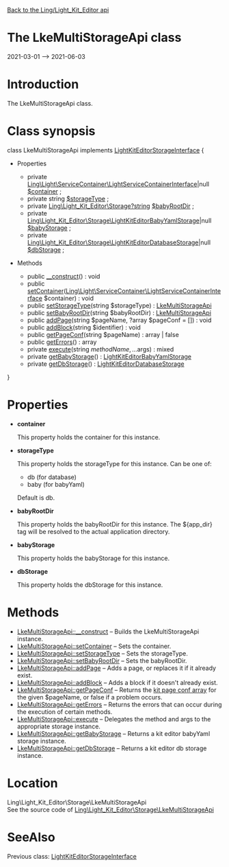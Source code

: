 [Back to the Ling/Light_Kit_Editor api](https://github.com/lingtalfi/Light_Kit_Editor/blob/master/doc/api/Ling/Light_Kit_Editor.md)



The LkeMultiStorageApi class
================
2021-03-01 --> 2021-06-03






Introduction
============

The LkeMultiStorageApi class.



Class synopsis
==============


class <span class="pl-k">LkeMultiStorageApi</span> implements [LightKitEditorStorageInterface](https://github.com/lingtalfi/Light_Kit_Editor/blob/master/doc/api/Ling/Light_Kit_Editor/Storage/LightKitEditorStorageInterface.md) {

- Properties
    - private [Ling\Light\ServiceContainer\LightServiceContainerInterface](https://github.com/lingtalfi/Light/blob/master/doc/api/Ling/Light/ServiceContainer/LightServiceContainerInterface.md)|null [$container](#property-container) ;
    - private string [$storageType](#property-storageType) ;
    - private [Ling\Light_Kit_Editor\Storage\?string](https://github.com/lingtalfi/Light_Kit_Editor/blob/master/doc/api/Ling/Light_Kit_Editor/Storage/?string.md) [$babyRootDir](#property-babyRootDir) ;
    - private [Ling\Light_Kit_Editor\Storage\LightKitEditorBabyYamlStorage](https://github.com/lingtalfi/Light_Kit_Editor/blob/master/doc/api/Ling/Light_Kit_Editor/Storage/LightKitEditorBabyYamlStorage.md)|null [$babyStorage](#property-babyStorage) ;
    - private [Ling\Light_Kit_Editor\Storage\LightKitEditorDatabaseStorage](https://github.com/lingtalfi/Light_Kit_Editor/blob/master/doc/api/Ling/Light_Kit_Editor/Storage/LightKitEditorDatabaseStorage.md)|null [$dbStorage](#property-dbStorage) ;

- Methods
    - public [__construct](https://github.com/lingtalfi/Light_Kit_Editor/blob/master/doc/api/Ling/Light_Kit_Editor/Storage/LkeMultiStorageApi/__construct.md)() : void
    - public [setContainer](https://github.com/lingtalfi/Light_Kit_Editor/blob/master/doc/api/Ling/Light_Kit_Editor/Storage/LkeMultiStorageApi/setContainer.md)([Ling\Light\ServiceContainer\LightServiceContainerInterface](https://github.com/lingtalfi/Light/blob/master/doc/api/Ling/Light/ServiceContainer/LightServiceContainerInterface.md) $container) : void
    - public [setStorageType](https://github.com/lingtalfi/Light_Kit_Editor/blob/master/doc/api/Ling/Light_Kit_Editor/Storage/LkeMultiStorageApi/setStorageType.md)(string $storageType) : [LkeMultiStorageApi](https://github.com/lingtalfi/Light_Kit_Editor/blob/master/doc/api/Ling/Light_Kit_Editor/Storage/LkeMultiStorageApi.md)
    - public [setBabyRootDir](https://github.com/lingtalfi/Light_Kit_Editor/blob/master/doc/api/Ling/Light_Kit_Editor/Storage/LkeMultiStorageApi/setBabyRootDir.md)(string $babyRootDir) : [LkeMultiStorageApi](https://github.com/lingtalfi/Light_Kit_Editor/blob/master/doc/api/Ling/Light_Kit_Editor/Storage/LkeMultiStorageApi.md)
    - public [addPage](https://github.com/lingtalfi/Light_Kit_Editor/blob/master/doc/api/Ling/Light_Kit_Editor/Storage/LkeMultiStorageApi/addPage.md)(string $pageName, ?array $pageConf = []) : void
    - public [addBlock](https://github.com/lingtalfi/Light_Kit_Editor/blob/master/doc/api/Ling/Light_Kit_Editor/Storage/LkeMultiStorageApi/addBlock.md)(string $identifier) : void
    - public [getPageConf](https://github.com/lingtalfi/Light_Kit_Editor/blob/master/doc/api/Ling/Light_Kit_Editor/Storage/LkeMultiStorageApi/getPageConf.md)(string $pageName) : array | false
    - public [getErrors](https://github.com/lingtalfi/Light_Kit_Editor/blob/master/doc/api/Ling/Light_Kit_Editor/Storage/LkeMultiStorageApi/getErrors.md)() : array
    - private [execute](https://github.com/lingtalfi/Light_Kit_Editor/blob/master/doc/api/Ling/Light_Kit_Editor/Storage/LkeMultiStorageApi/execute.md)(string $methodName, ...$args) : mixed
    - private [getBabyStorage](https://github.com/lingtalfi/Light_Kit_Editor/blob/master/doc/api/Ling/Light_Kit_Editor/Storage/LkeMultiStorageApi/getBabyStorage.md)() : [LightKitEditorBabyYamlStorage](https://github.com/lingtalfi/Light_Kit_Editor/blob/master/doc/api/Ling/Light_Kit_Editor/Storage/LightKitEditorBabyYamlStorage.md)
    - private [getDbStorage](https://github.com/lingtalfi/Light_Kit_Editor/blob/master/doc/api/Ling/Light_Kit_Editor/Storage/LkeMultiStorageApi/getDbStorage.md)() : [LightKitEditorDatabaseStorage](https://github.com/lingtalfi/Light_Kit_Editor/blob/master/doc/api/Ling/Light_Kit_Editor/Storage/LightKitEditorDatabaseStorage.md)

}




Properties
=============

- <span id="property-container"><b>container</b></span>

    This property holds the container for this instance.
    
    

- <span id="property-storageType"><b>storageType</b></span>

    This property holds the storageType for this instance.
    Can be one of:
    - db     (for database)
    - baby   (for babyYaml)
    
    
    Default is db.
    
    

- <span id="property-babyRootDir"><b>babyRootDir</b></span>

    This property holds the babyRootDir for this instance.
    The ${app_dir} tag will be resolved to the actual application directory.
    
    

- <span id="property-babyStorage"><b>babyStorage</b></span>

    This property holds the babyStorage for this instance.
    
    

- <span id="property-dbStorage"><b>dbStorage</b></span>

    This property holds the dbStorage for this instance.
    
    



Methods
==============

- [LkeMultiStorageApi::__construct](https://github.com/lingtalfi/Light_Kit_Editor/blob/master/doc/api/Ling/Light_Kit_Editor/Storage/LkeMultiStorageApi/__construct.md) &ndash; Builds the LkeMultiStorageApi instance.
- [LkeMultiStorageApi::setContainer](https://github.com/lingtalfi/Light_Kit_Editor/blob/master/doc/api/Ling/Light_Kit_Editor/Storage/LkeMultiStorageApi/setContainer.md) &ndash; Sets the container.
- [LkeMultiStorageApi::setStorageType](https://github.com/lingtalfi/Light_Kit_Editor/blob/master/doc/api/Ling/Light_Kit_Editor/Storage/LkeMultiStorageApi/setStorageType.md) &ndash; Sets the storageType.
- [LkeMultiStorageApi::setBabyRootDir](https://github.com/lingtalfi/Light_Kit_Editor/blob/master/doc/api/Ling/Light_Kit_Editor/Storage/LkeMultiStorageApi/setBabyRootDir.md) &ndash; Sets the babyRootDir.
- [LkeMultiStorageApi::addPage](https://github.com/lingtalfi/Light_Kit_Editor/blob/master/doc/api/Ling/Light_Kit_Editor/Storage/LkeMultiStorageApi/addPage.md) &ndash; Adds a page, or replaces it if it already exist.
- [LkeMultiStorageApi::addBlock](https://github.com/lingtalfi/Light_Kit_Editor/blob/master/doc/api/Ling/Light_Kit_Editor/Storage/LkeMultiStorageApi/addBlock.md) &ndash; Adds a block if it doesn't already exist.
- [LkeMultiStorageApi::getPageConf](https://github.com/lingtalfi/Light_Kit_Editor/blob/master/doc/api/Ling/Light_Kit_Editor/Storage/LkeMultiStorageApi/getPageConf.md) &ndash; Returns the [kit page conf array](https://github.com/lingtalfi/Kit#the-kit-configuration-array) for the given $pageName, or false if a problem occurs.
- [LkeMultiStorageApi::getErrors](https://github.com/lingtalfi/Light_Kit_Editor/blob/master/doc/api/Ling/Light_Kit_Editor/Storage/LkeMultiStorageApi/getErrors.md) &ndash; Returns the errors that can occur during the execution of certain methods.
- [LkeMultiStorageApi::execute](https://github.com/lingtalfi/Light_Kit_Editor/blob/master/doc/api/Ling/Light_Kit_Editor/Storage/LkeMultiStorageApi/execute.md) &ndash; Delegates the method and args to the appropriate storage instance.
- [LkeMultiStorageApi::getBabyStorage](https://github.com/lingtalfi/Light_Kit_Editor/blob/master/doc/api/Ling/Light_Kit_Editor/Storage/LkeMultiStorageApi/getBabyStorage.md) &ndash; Returns a kit editor babyYaml storage instance.
- [LkeMultiStorageApi::getDbStorage](https://github.com/lingtalfi/Light_Kit_Editor/blob/master/doc/api/Ling/Light_Kit_Editor/Storage/LkeMultiStorageApi/getDbStorage.md) &ndash; Returns a kit editor db storage instance.





Location
=============
Ling\Light_Kit_Editor\Storage\LkeMultiStorageApi<br>
See the source code of [Ling\Light_Kit_Editor\Storage\LkeMultiStorageApi](https://github.com/lingtalfi/Light_Kit_Editor/blob/master/Storage/LkeMultiStorageApi.php)



SeeAlso
==============
Previous class: [LightKitEditorStorageInterface](https://github.com/lingtalfi/Light_Kit_Editor/blob/master/doc/api/Ling/Light_Kit_Editor/Storage/LightKitEditorStorageInterface.md)<br>
